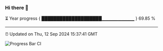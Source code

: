 ### Hi there 👋

⏳ Year progress { ████████████████████▁▁▁▁▁▁▁▁▁▁ } 69.85 %

---

⏰ Updated on Thu, 12 Sep 2024 15:37:41 GMT

![Progress Bar CI](https://github.com/IshwaranRudhara/GIT-ACTION/workflows/Progress%20Bar%20CI/badge.svg)
